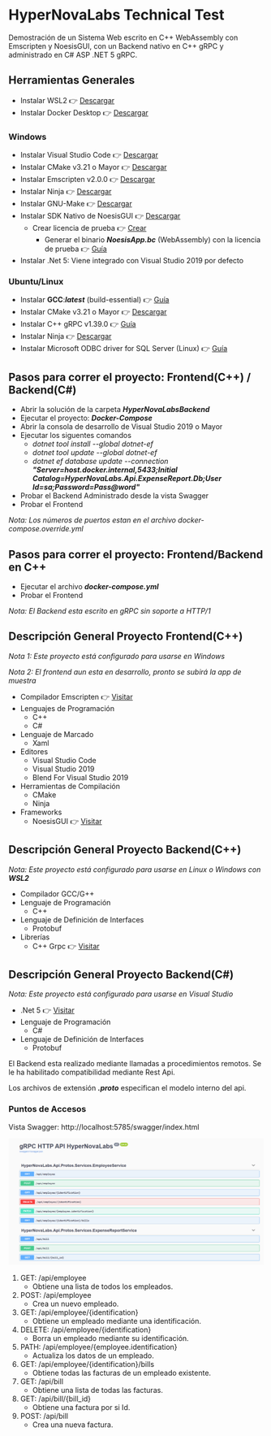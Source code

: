 # HyperNovaLabs Technical Test

Demostración de un Sistema Web escrito en C++ WebAssembly con Emscripten y NoesisGUI,
con un Backend nativo en C++ gRPC y administrado en C# ASP .NET 5 gRPC.

## Herramientas Generales

* Instalar WSL2 :point_right: [Descargar](https://docs.microsoft.com/en-us/windows/wsl/install-win10)
* Instalar Docker Desktop :point_right: [Descargar](https://www.docker.com/products/docker-desktop)

### Windows

* Instalar Visual Studio Code :point_right: [Descargar](https://code.visualstudio.com/Download)
* Instalar CMake v3.21 o Mayor :point_right: [Descargar](https://cmake.org/download/)
* Instalar Emscripten v2.0.0 :point_right: [Descargar](https://emscripten.org/docs/getting_started/downloads.html)
* Instalar Ninja :point_right: [Descargar](https://ninja-build.org/)
* Instalar GNU-Make :point_right: [Descargar](https://www.gnu.org/software/make/)
* Instalar SDK Nativo de NoesisGUI :point_right: [Descargar](https://www.noesisengine.com/developers/downloads.php)
  - Crear licencia de prueba :point_right: [Crear](https://www.noesisengine.com/trial/)
    - Generar el binario ***NoesisApp.bc*** (WebAssembly) con la licencia de prueba :point_right: [Guía](https://www.noesisengine.com/docs/Gui.Core.Licensing.html)
* Instalar .Net 5: Viene integrado con Visual Studio 2019 por defecto

### Ubuntu/Linux

* Instalar **GCC**:***latest*** (build-essential) :point_right: [Guía](https://blog.arturofm.com/install-multiple-versions-of-gcc/)
* Instalar CMake v3.21 o Mayor :point_right: [Descargar](https://github.com/Kitware/CMake/releases)
* Instalar C++ gRPC v1.39.0 :point_right: [Guía](https://grpc.io/docs/languages/cpp/quickstart/)
* Instalar Ninja :point_right: [Descargar](https://github.com/ninja-build/ninja/releases)
* Instalar Microsoft ODBC driver for SQL Server (Linux) :point_right: [Guía](https://docs.microsoft.com/en-us/sql/connect/odbc/linux-mac/installing-the-microsoft-odbc-driver-for-sql-server?view=sql-server-ver15)

## Pasos para correr el proyecto: Frontend(C++) / Backend(C#)

* Abrir la solución de la carpeta ***HyperNovaLabsBackend***
* Ejecutar el proyecto: ***Docker-Compose***
* Abrir la consola de desarrollo de Visual Studio 2019 o Mayor
* Ejecutar los siguentes comandos
  - *dotnet tool install --global dotnet-ef*
  - *dotnet tool update --global dotnet-ef*
  - *dotnet ef database update --connection **"Server=host.docker.internal,5433;Initial Catalog=HyperNovaLabs.Api.ExpenseReport.Db;User Id=sa;Password=Pass@word"***
* Probar el Backend Administrado desde la vista Swagger
* Probar el Frontend

*Nota: Los números de puertos estan en el archivo docker-compose.override.yml*

## Pasos para correr el proyecto: Frontend/Backend en C++

* Ejecutar el archivo ***docker-compose.yml***
* Probar el Frontend

*Nota: El Backend esta escrito en gRPC sin soporte a HTTP/1*

## Descripción General Proyecto Frontend(C++)

*Nota 1: Este proyecto está configurado para usarse en Windows*

*Nota 2: El frontend aun esta en desarrollo, pronto se subirá la app de muestra*

* Compilador Emscripten :point_right: [Visitar](https://emscripten.org/)
* Lenguajes de Programación
  - C++
  - C#
* Lenguaje de Marcado
  - Xaml
* Editores
  - Visual Studio Code
  - Visual Studio 2019
  - Blend For Visual Studio 2019
* Herramientas de Compilación
  * CMake
  * Ninja
* Frameworks
  - NoesisGUI :point_right: [Visitar](https://noesisengine.com/)

## Descripción General Proyecto Backend(C++)

*Nota: Este proyecto está configurado para usarse en Linux o Windows con **WSL2***

* Compilador GCC/G++
* Lenguaje de Programación
  - C++
* Lenguaje de Definición de Interfaces
  - Protobuf
* Librerías
  - C++ Grpc :point_right: [Visitar](https://grpc.io/)

## Descripción General Proyecto Backend(C#)

*Nota: Este proyecto está configurado para usarse en Visual Studio*

* .Net 5 :point_right: [Visitar](https://dotnet.microsoft.com/download/dotnet/5.0)
* Lenguaje de Programación
  - C#
* Lenguaje de Definición de Interfaces
  - Protobuf

El Backend esta realizado mediante llamadas a procedimientos remotos.
Se le ha habilitado compatibilidad mediante Rest Api.

Los archivos de extensión ***.proto*** especifican el modelo interno del api.

### Puntos de Accesos

Vista Swagger: http://localhost:5785/swagger/index.html

![Image of Yaktocat](Images/ExpenseReportApi.png)

1. GET: /api/employee
   * Obtiene una lista de todos los empleados.
2. POST: /api/employee
   * Crea un nuevo empleado.
3. GET: /api/employee/{identification}
   * Obtiene un empleado mediante una identificación.
4. DELETE: /api/employee/{identification}
   * Borra un empleado mediante su identificación.
5. PATH: /api/employee/{employee.identification}
   * Actualiza los datos de un empleado.
6. GET: /api/employee/{identification}/bills
   * Obtiene todas las facturas de un empleado existente.
7. GET: /api/bill
   * Obtiene una lista de todas las facturas.
8. GET: /api/bill/{bill_id}
   * Obtiene una factura por si Id.
9. POST: /api/bill
   * Crea una nueva factura.
